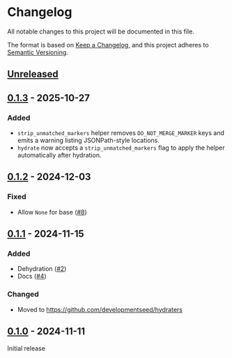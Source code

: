 # Changelog

All notable changes to this project will be documented in this file.

The format is based on [Keep a Changelog](https://keepachangelog.com/en/1.1.0/),
and this project adheres to [Semantic Versioning](https://semver.org/spec/v2.0.0.html).

## [Unreleased]

## [0.1.3] - 2025-10-27

### Added

- `strip_unmatched_markers` helper removes ``DO_NOT_MERGE_MARKER`` keys and emits
	a warning listing JSONPath-style locations.
- `hydrate` now accepts a `strip_unmatched_markers` flag to apply the helper
	automatically after hydration.

## [0.1.2] - 2024-12-03

### Fixed

- Allow `None` for base ([#8](https://github.com/developmentseed/hydraters/pull/8))

## [0.1.1] - 2024-11-15

### Added

- Dehydration ([#2](https://github.com/developmentseed/hydraters/pull/2))
- Docs ([#4](https://github.com/developmentseed/hydraters/pull/4))

### Changed

- Moved to <https://github.com/developmentseed/hydraters>

## [0.1.0] - 2024-11-11

Initial release

[Unreleased]: https://github.com/developmentseed/hydraters/compare/v0.1.3...HEAD
[0.1.3]: https://github.com/developmentseed/hydraters/compare/v0.1.2...v0.1.3
[0.1.2]: https://github.com/developmentseed/hydraters/compare/v0.1.1...v0.1.2
[0.1.1]: https://github.com/developmentseed/hydraters/compare/v0.1.0...v0.1.1
[0.1.0]: https://github.com/developmentseed/hydraters/releases/tag/v0.1.0
